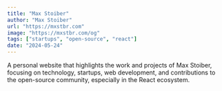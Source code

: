 ```yaml
---
title: "Max Stoiber"
author: "Max Stoiber"
url: "https://mxstbr.com"
image: "https://mxstbr.com/og"
tags: ["startups", "open-source", "react"]
date: "2024-05-24"
---
```


A personal website that highlights the work and projects of Max Stoiber, focusing on technology, startups, web development, and contributions to the open-source community, especially in the React ecosystem.
